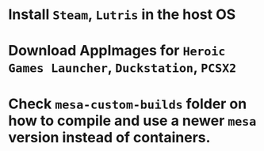 # Install `Steam`, `Lutris` in the host OS
# Download AppImages for `Heroic Games Launcher`, `Duckstation`, `PCSX2`
# Check `mesa-custom-builds` folder on how to compile and use a newer `mesa` version instead of containers.